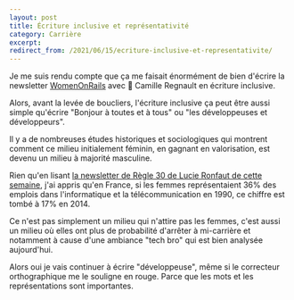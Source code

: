 ```yaml
---
layout: post
title: Écriture inclusive et représentativité
category: Carrière
excerpt:
redirect_from: /2021/06/15/ecriture-inclusive-et-representativite/
---
```


Je me suis rendu compte que ça me faisait énormément de bien d'écrire la newsletter [WomenOnRails](https://womenonrails.substack.com/) avec 🍋 Camille Regnault en écriture inclusive.

Alors, avant la levée de boucliers, l'écriture inclusive ça peut être aussi simple qu'écrire "Bonjour à toutes et à tous" ou "les développeuses et développeurs".

Il y a de nombreuses études historiques et sociologiques qui montrent comment ce milieu initialement féminin, en gagnant en valorisation, est devenu un milieu à majorité masculine.

Rien qu'en lisant [la newsletter de Règle 30 de Lucie Ronfaut de cette semaine](https://www.numerama.com/newsletter-regle30-il-ny-a-pas-de-femmes-sur-internet/), j'ai appris qu'en France, si les femmes représentaient 36% des emplois dans l'informatique et la télécommunication en 1990, ce chiffre est tombé à 17% en 2014.

Ce n'est pas simplement un milieu qui n'attire pas les femmes, c'est aussi un milieu où elles ont plus de probabilité d'arrêter à mi-carrière et notamment à cause d'une ambiance "tech bro" qui est bien analysée aujourd'hui.

Alors oui je vais continuer à écrire "développeuse", même si le correcteur orthographique me le souligne en rouge. Parce que les mots et les représentations sont importantes.
